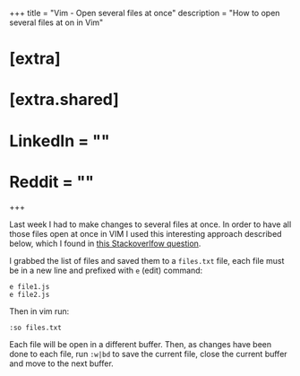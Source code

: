 +++
title = "Vim - Open several files at once"
description = "How to open several files at on in Vim"

# [extra]
# [extra.shared]
#   LinkedIn = ""
#   Reddit = ""
+++

Last week I had to make changes to several files at once. In order to have all those files
open at once in VIM I used this interesting approach described below, which I found in
[this Stackoverlfow question][stackoverflow_question].

I grabbed the list of files and saved them to a `files.txt` file, each file
must be in a new line and prefixed with `e` (edit) command:

```
e file1.js
e file2.js
```

Then in vim run:

```
:so files.txt
```

Each file will be open in a different buffer.
Then, as changes have been done to each file, run `:w|bd` to save the current file, close the current buffer and move to the
next buffer.

[stackoverflow_question]: https://stackoverflow.com/questions/2023191/how-can-i-open-several-files-at-once-in-vim
